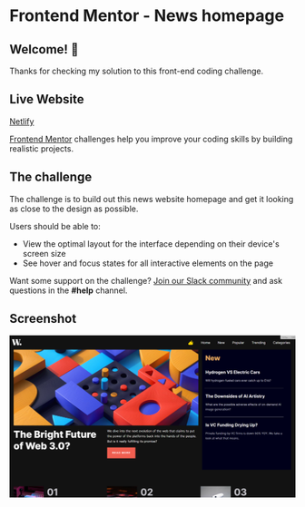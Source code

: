 # Frontend Mentor - News homepage

## Welcome! 👋

Thanks for checking my solution to this front-end coding challenge.

## Live Website

[Netlify](https://https://sweet-klepon-2a0da7.netlify.app)

[Frontend Mentor](https://www.frontendmentor.io) challenges help you improve your coding skills by building realistic projects.

## The challenge

The challenge is to build out this news website homepage and get it looking as close to the design as possible.

Users should be able to:

- View the optimal layout for the interface depending on their device's screen size
- See hover and focus states for all interactive elements on the page

Want some support on the challenge? [Join our Slack community](https://www.frontendmentor.io/slack) and ask questions in the **#help** channel.

## Screenshot

![Screenshot](/src/screenshot/screenshot.PNG)